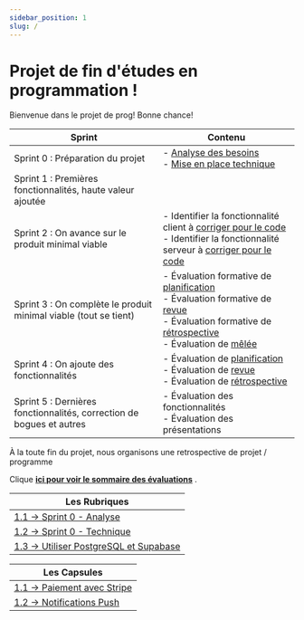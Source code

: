 ```yaml
---
sidebar_position: 1
slug: /
---
```


# Projet de fin d'études en programmation !


Bienvenue dans le projet de prog! Bonne chance!


| **Sprint**                                                           | Contenu                                                                                                                                                                                                                                                                        |
|----------------------------------------------------------------------|--------------------------------------------------------------------------------------------------------------------------------------------------------------------------------------------------------------------------------------------------------------------------------|
| Sprint 0 : Préparation du projet                                     | - [Analyse des besoins](rubriques/sprint0-analyse) <br/> - [Mise en place technique](rubriques/sprint0-technique)                                                                                                                                                              |
| Sprint 1 : Premières fonctionnalités, haute valeur ajoutée           | 
| Sprint 2 : On avance sur le produit minimal viable                   | - Identifier la fonctionnalité client à [corriger pour le code](rubriques/evaluation-code-client) <br />- Identifier la fonctionnalité serveur à [corriger pour le code](rubriques/evaluation-code-serveur)                                                                    |
| Sprint 3 : On complète le produit minimal viable (tout se tient)     | - Évaluation formative de [planification](rubriques/evaluation-planif) <br/>- Évaluation formative de [revue](rubriques/evaluation-revue)<br/>- Évaluation formative de [rétrospective](rubriques/evaluation-retro)  <br />- Évaluation de [mêlée](rubriques/evaluation-melee) 
| Sprint 4 : On ajoute des fonctionnalités                             | - Évaluation de [planification](rubriques/evaluation-planif) <br/>- Évaluation de [revue](rubriques/evaluation-revue)<br />- Évaluation de [rétrospective](rubriques/evaluation-retro)                                                                                         |
| Sprint 5 : Dernières fonctionnalités, correction de bogues et autres | - Évaluation des fonctionnalités <br />- Évaluation des présentations                                                                                                                                                                                                           |                                                                                                                                                                             

À la toute fin du projet, nous organisons une retrospective de projet / programme

Clique **[ici pour voir le sommaire des évaluations](rubriques/evaluation-sommaire)** .

<Row>

<Column>


| **Les Rubriques**                                      |
| ----------------------------------------------------- |
| [1.1 → Sprint 0 - Analyse](rubriques/sprint0-analyse)      |
| [1.2 → Sprint 0 - Technique](rubriques/sprint0-technique)   |
| [1.3 → Utiliser PostgreSQL et Supabase](rubriques/supabase)   |

</Column>


<Column>



| **Les Capsules**                                      |
| ----------------------------------------------------- |
| [1.1 → Paiement avec Stripe](capsules-courantes/paiement)      |
| [1.2 → Notifications Push](capsules-courantes/notifications)   |

</Column>

</Row>

